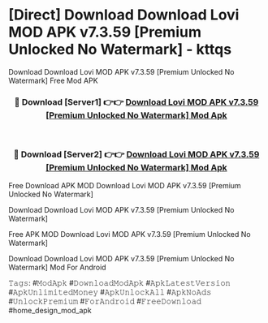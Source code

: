 # [Direct] Download Download Lovi MOD APK v7.3.59 [Premium Unlocked No Watermark] - kttqs
Download Download Lovi MOD APK v7.3.59 [Premium Unlocked No Watermark] Free Mod APK

<div align="center">
<h3>🔴 Download [Server1] 👉👉 <a href="https://apk-comot.site?title=Download_Lovi_MOD_APK_v7.3.59_[Premium_Unlocked_No_Watermark]">Download Lovi MOD APK v7.3.59 [Premium Unlocked No Watermark] Mod Apk</a></h3><br>

<h3>🔴 Download [Server2] 👉👉 <a href="https://apk-comot.site?title=Download_Lovi_MOD_APK_v7.3.59_[Premium_Unlocked_No_Watermark]">Download Lovi MOD APK v7.3.59 [Premium Unlocked No Watermark] Mod Apk</a></h3>
</div>


Free Download APK MOD Download Lovi MOD APK v7.3.59 [Premium Unlocked No Watermark]

Download Download Lovi MOD APK v7.3.59 [Premium Unlocked No Watermark] 

Free APK MOD Download Lovi MOD APK v7.3.59 [Premium Unlocked No Watermark] 

Download Download Lovi MOD APK v7.3.59 [Premium Unlocked No Watermark] Mod For Android

𝚃𝚊𝚐𝚜: #𝙼𝚘𝚍𝙰𝚙𝚔 #𝙳𝚘𝚠𝚗𝚕𝚘𝚊𝚍𝙼𝚘𝚍𝙰𝚙𝚔 #𝙰𝚙𝚔𝙻𝚊𝚝𝚎𝚜𝚝𝚅𝚎𝚛𝚜𝚒𝚘𝚗 #𝙰𝚙𝚔𝚄𝚗𝚕𝚒𝚖𝚒𝚝𝚎𝚍𝙼𝚘𝚗𝚎𝚢 #𝙰𝚙𝚔𝚄𝚗𝚕𝚘𝚌𝚔𝙰𝚕𝚕 #𝙰𝚙𝚔𝙽𝚘𝙰𝚍𝚜 #𝚄𝚗𝚕𝚘𝚌𝚔𝙿𝚛𝚎𝚖𝚒𝚞𝚖 #𝙵𝚘𝚛𝙰𝚗𝚍𝚛𝚘𝚒𝚍 #𝙵𝚛𝚎𝚎𝙳𝚘𝚠𝚗𝚕𝚘𝚊𝚍 #home_design_mod_apk